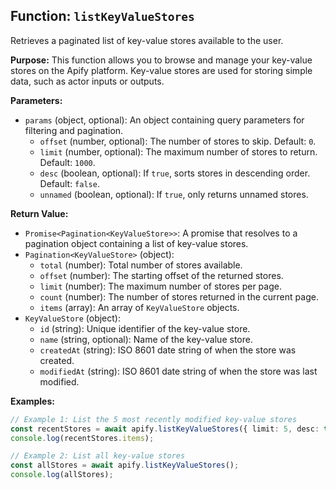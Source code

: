 ## Function: `listKeyValueStores`

Retrieves a paginated list of key-value stores available to the user.

**Purpose:**
This function allows you to browse and manage your key-value stores on the Apify platform. Key-value stores are used for storing simple data, such as actor inputs or outputs.

**Parameters:**
- `params` (object, optional): An object containing query parameters for filtering and pagination.
  - `offset` (number, optional): The number of stores to skip. Default: `0`.
  - `limit` (number, optional): The maximum number of stores to return. Default: `1000`.
  - `desc` (boolean, optional): If `true`, sorts stores in descending order. Default: `false`.
  - `unnamed` (boolean, optional): If `true`, only returns unnamed stores.

**Return Value:**
- `Promise<Pagination<KeyValueStore>>`: A promise that resolves to a pagination object containing a list of key-value stores.
- `Pagination<KeyValueStore>` (object):
  - `total` (number): Total number of stores available.
  - `offset` (number): The starting offset of the returned stores.
  - `limit` (number): The maximum number of stores per page.
  - `count` (number): The number of stores returned in the current page.
  - `items` (array<KeyValueStore>): An array of `KeyValueStore` objects.
- `KeyValueStore` (object):
  - `id` (string): Unique identifier of the key-value store.
  - `name` (string, optional): Name of the key-value store.
  - `createdAt` (string): ISO 8601 date string of when the store was created.
  - `modifiedAt` (string): ISO 8601 date string of when the store was last modified.

**Examples:**

```typescript
// Example 1: List the 5 most recently modified key-value stores
const recentStores = await apify.listKeyValueStores({ limit: 5, desc: true });
console.log(recentStores.items);

// Example 2: List all key-value stores
const allStores = await apify.listKeyValueStores();
console.log(allStores);
```